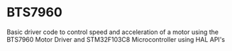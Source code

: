 # BTS7960
Basic driver code to control speed and acceleration of a motor using the BTS7960 Motor Driver and STM32F103C8 Microcontroller using HAL API's
